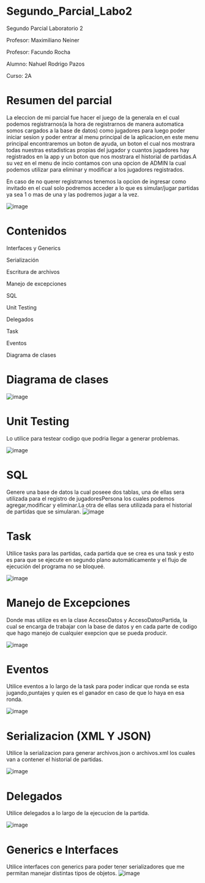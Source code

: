 # Segundo_Parcial_Labo2
Segundo Parcial Laboratorio 2

Profesor: Maximiliano Neiner 

Profesor: Facundo Rocha

Alumno: Nahuel Rodrigo Pazos

Curso: 2A

# Resumen del parcial
La eleccion de mi parcial fue hacer el juego de la generala en el cual podemos registrarnos(a la hora de registrarnos de manera automatica somos cargados a la base de datos) como jugadores para luego poder iniciar sesion y poder entrar al menu principal de la aplicacion,en este menu principal encontraremos un boton de ayuda, un boton el cual nos mostrara todas nuestras estadisticas propias del jugador y cuantos jugadores hay registrados en la app y un boton que nos mostrara el historial de partidas.A su vez en el menu de incio contamos con una opcion de ADMIN la cual podemos utilizar para eliminar y modificar a los jugadores registrados.

En caso de no querer registrarnos tenemos la opcion de ingresar como invitado en el cual solo podremos acceder a lo que es simular/jugar partidas ya sea 1 o mas de una y las podremos jugar a la vez.

![image](https://user-images.githubusercontent.com/98673588/206081518-dabbd850-b877-40b4-8a50-97f0fa2b85ee.png)


# Contenidos
Interfaces y Generics

Serialización

Escritura de archivos

Manejo de excepciones

SQL

Unit Testing

Delegados

Task

Eventos

Diagrama de clases

# Diagrama de clases
![image](https://user-images.githubusercontent.com/98673588/206077280-c6ab9e65-3586-4aff-8623-e5307b1e610b.png)

# Unit Testing
Lo utilice para testear codigo que podria llegar a generar problemas.

![image](https://user-images.githubusercontent.com/98673588/206078262-fbb4c8a0-f407-4267-b709-dc596e9ee010.png)

# SQL
Genere una base de datos la cual poseee dos tablas, una de ellas sera utilizada para el registro de jugadoresPersona los cuales podemos agregar,modificar y eliminar.La otra de ellas sera utilizada para el historial de partidas que se simularan.
![image](https://user-images.githubusercontent.com/98673588/206077741-5b9ebd81-f9ad-43be-a003-81988b3d5398.png)

# Task
Utilice tasks para las partidas, cada partida que se crea es una task y esto es para que se ejecute en segundo plano automáticamente y el flujo de ejecución del programa no se bloqueé.

![image](https://user-images.githubusercontent.com/98673588/206078554-c79662b1-41c3-460f-9584-9a21fb20d7bc.png)

# Manejo de Excepciones
Donde mas utilize es en la clase AccesoDatos y AccesoDatosPartida, la cual se encarga de trabajar con la base de datos y en cada parte de codigo que hago manejo de cualquier exepcion que se pueda producir.

![image](https://user-images.githubusercontent.com/98673588/206079048-2d5e187c-99c2-4a4b-922c-b77a0faa8e16.png)

# Eventos
Utilice eventos a lo largo de la task para poder indicar que ronda se esta jugando,puntajes y quien es el ganador en caso de que lo haya en esa ronda.

![image](https://user-images.githubusercontent.com/98673588/206079473-11ac02ac-4ebb-4e00-aedb-fbe471753a65.png)

# Serializacion (XML Y JSON)
Utilice la serializacion para generar archivos.json o archivos.xml los cuales van a contener el historial de partidas.

![image](https://user-images.githubusercontent.com/98673588/206079996-04faf3e8-2810-47e7-b011-301100756b2e.png)

# Delegados
Utilice delegados a lo largo de la ejecucion de la partida.

![image](https://user-images.githubusercontent.com/98673588/206080398-33e1b850-a9da-4dd1-82ce-848f12b78d06.png)

# Generics e Interfaces
Utilice interfaces con generics para poder tener serializadores que me permitan manejar distintas tipos de objetos.
![image](https://user-images.githubusercontent.com/98673588/206080761-869db011-a34c-4f12-af06-996ba1d3375b.png)



